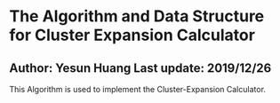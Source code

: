 # The Algorithm and Data Structure for Cluster Expansion Calculator
## Author: Yesun Huang                      Last update: 2019/12/26

This Algorithm is used to implement the Cluster-Expansion Calculator.